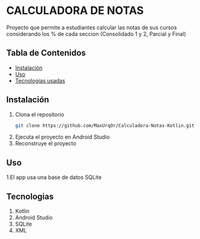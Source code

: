 # CALCULADORA DE NOTAS
Proyecto que permite a estudiantes calcular las notas de sus cursos considerando los % de cada seccion (Consolidado 1 y 2, Parcial y Final)

## Tabla de Contenidos
- [Instalación](#instalación)
- [Uso](#uso)
- [Tecnologias usadas](#Tecnologias)

## Instalación
1. Clona el repositorio
   ```bash
   git clone https://github.com/MaxUrqOr/Calculadora-Notas-Kotlin.git
2. Ejecuta el proyecto en Android Studio
3. Reconstruye el proyecto

## Uso
1.El app usa una base de datos SQLite

## Tecnologias
1. Kotlin
2. Android Studio
3. SQLite
4. XML
